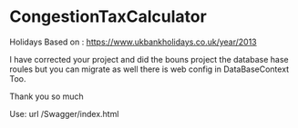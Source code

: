# CongestionTaxCalculator

Holidays Based on : https://www.ukbankholidays.co.uk/year/2013

I have corrected your project and did the bouns project 
the database hase roules but you can migrate as well 
there is web config in DataBaseContext Too.

Thank you so much

Use:
url /Swagger/index.html 
